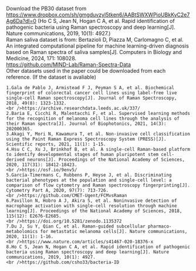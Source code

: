 Download the PB30 dataset from https://www.dropbox.com/sh/gmgduvzyl5tken6/AABtSWXWPjoUBkKyC2e7Ag6Da?dl=0 (Ho C S, Jean N, Hogan C A, et al. Rapid identification of pathogenic bacteria using Raman spectroscopy and deep learning[J]. Nature communications, 2019, 10(1): 4927.)
<br /> Raman saliva dataset is from: Bertazioli D, Piazza M, Carlomagno C, et al. An integrated computational pipeline for machine learning-driven diagnosis based on Raman spectra of saliva samples[J]. Computers in Biology and Medicine, 2024, 171: 108028.<br />https://github.com/MIND-Lab/Raman-Spectra-Data
<br /> Other datasets used in the paper could be downloaded from each reference. (If the dataset is avaliable)

```
1.Gala de Pablo J, Armistead F J, Peyman S A, et al. Biochemical fingerprint of colorectal cancer cell lines using label‐free live single‐cell Raman spectroscopy[J]. Journal of Raman Spectroscopy, 2018, 49(8): 1323-1332. 
<br />https://archive.researchdata.leeds.ac.uk/337/
2.Baria E, Cicchi R, Malentacchi F, et al. Supervised learning methods for the recognition of melanoma cell lines through the analysis of their Raman spectra[J]. Journal of Biophotonics, 2021, 14(3): 202000365.
3.Akagi Y, Mori N, Kawamura T, et al. Non-invasive cell classification using the Paint Raman Express Spectroscopy System (PRESS)[J]. Scientific reports, 2021, 11(1): 1-15.
4.Hsu C C, Xu J, Brinkhof B, et al. A single-cell Raman-based platform to identify developmental stages of human pluripotent stem cell-derived neurons[J]. Proceedings of the National Academy of Sciences, 2020, 117(31): 18412-18423.
<br />https://osf.io/9env5/
5.García‐Timermans C, Rubbens P, Heyse J, et al. Discriminating bacterial phenotypes at the population and single‐cell level: a comparison of flow cytometry and Raman spectroscopy fingerprinting[J]. Cytometry Part A, 2020, 97(7): 713-726.
<br />https://github.com/CMET-Ugent/FCMvsRaman
6.Pavillon N, Hobro A J, Akira S, et al. Noninvasive detection of macrophage activation with single-cell resolution through machine learning[J]. Proceedings of the National Academy of Sciences, 2018, 115(12): E2676-E2685.
<br />https://doi.org/10.5281/zenodo.1135372
7.Du J, Su Y, Qian C, et al. Raman-guided subcellular pharmaco-metabolomics for metastatic melanoma cells[J]. Nature communications, 2020, 11(1): 1-16.
<br />https://www.nature.com/articles/s41467-020-18376-x
8.Ho C S, Jean N, Hogan C A, et al. Rapid identification of pathogenic bacteria using Raman spectroscopy and deep learning[J]. Nature communications, 2019, 10(1): 4927.
<br />https://github.com/csho33/bacteria-ID
```
